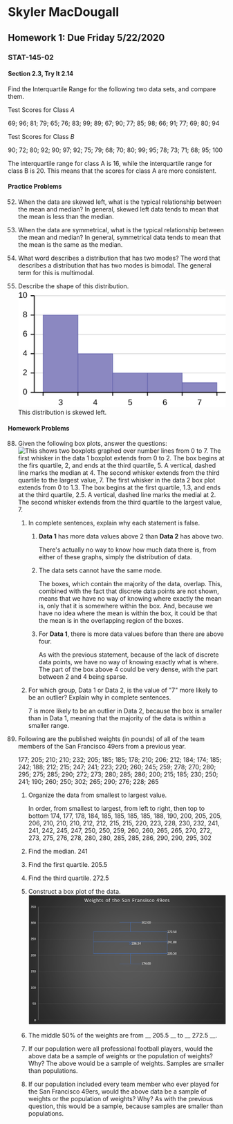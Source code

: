 # Skyler MacDougall

## Homework 1: Due Friday 5/22/2020

### STAT-145-02

#### Section 2.3, Try It 2.14

Find the Interquartile Range for the following two data sets, and compare them.

Test Scores for Class *A* 

69; 96; 81; 79; 65; 76; 83; 99; 89; 67; 90; 77; 85; 98; 66; 91; 77; 69; 80; 94

Test Scores for Class *B* 

90; 72; 80; 92; 90; 97; 92; 75; 79; 68; 70; 80; 99; 95; 78; 73; 71; 68; 95; 100

The interquartile range for class A is 16, while the interquartile range for class B is 20. This means that the scores for class A are more consistent.

#### Practice Problems

52.  When the data are skewed left, what is the typical relationship between the mean and median?
     In general, skewed left data tends to mean that the mean is less than the median.
53.  When the data are symmetrical, what is the typical relationship between the mean and median?
     In general, symmetrical data tends to mean that the mean is the same as the median.

54.  What word describes a distribution that has two modes?
     The word that describes a distribution that has two modes is bimodal. The general term for this is multimodal.
55.  Describe the shape of this distribution.
     ![This is a historgram which consists of 5 adjacent bars with the x-axis split into intervals of 1 from 3 to 7. The bar heights peak at the first bar and taper lower to the right.](homework1.assets/56d3a680cc1090cd7f8fba4ed634db974217d8b1.jpg)
     This distribution is skewed left. 

#### Homework Problems

88.  Given the following box plots, answer the questions:
     ![This shows two boxplots graphed over number lines from 0 to 7. The first whisker in the data 1 boxplot extends from 0 to 2. The box begins at the firs quartile, 2, and ends at the third quartile, 5. A vertical, dashed line marks the median at 4. The second whisker extends from the third quartile to the largest value, 7. The first whisker in the data 2 box plot extends from 0 to 1.3. The box begins at the first quartile, 1.3, and ends at the third quartile, 2.5. A vertical, dashed line marks the medial at 2. The second whisker extends from the third quartile to the largest value, 7.](Untitled.assets/20d2a9d5bcb2088a1079046ac5384f2507b3103f.jpg)

     1.  In complete sentences, explain why each statement is false.

         1.  **Data 1** has more data values above 2 than **Data 2** has above two.

             There's actually no way to know how much data there is, from either of these graphs, simply the distribution of data.

         2.  The data sets cannot have the same mode.

             The boxes, which contain the majority of the data, overlap. This, combined with the fact that discrete data points are not shown, means that we have no way of knowing where exactly the mean is, only that it is somewhere within the box. And, because we have no idea where the mean is within the box, it could be that the mean is in the overlapping region of the boxes.

         3.  For **Data 1**, there is more data values before than there are above four.

             As with the previous statement, because of the lack of discrete data points, we have no way of knowing exactly what is where. The part of the box above 4 could be very dense, with the part between 2 and 4 being sparse.

     2.  For which group, Data 1 or Data 2, is the value of "7" more likely to be an outlier? Explain why in complete sentences.

         7 is more likely to be an outlier in Data 2, because the box is smaller than in Data 1, meaning that the majority of the data is within a smaller range.



115.  Following are the published weights (in pounds) of all of the team members of the San Francisco 49ers from a previous year.

      177;  205;  210;  210;  232;  205;  185;  185;  178;  210;  206;  212;  184;  174;  185;  242;  188;  212;  215;  247;  241;  223;  220;  260;  245;  259;  278;  270;  280;  295;  275;  285;  290;  272;  273;  280;  285;  286;  200;  215;  185;  230;  250;  241;  190;  260;  250;  302;  265;  290;  276;  228;  265

      1.  Organize the data from smallest to largest value.
      
          In order, from smallest to largest, from left to right, then top to bottom
          174,	177,	178,	184,	185,	185,	185,	185,	188,	190,	200,	205,	205,	206,	210,	210,	210,	212,	212,	215,	215,	220,	223,	228,	230,	232,	241,	241,	242,	245,	247,	250,	250,	259,	260,	260,	265,	265,	270,	272,	273,	275,	276,	278,	280,	280,	285,	285,	286,	290,	290,	295,	302
      2.  Find the median.
          241
      
      3.  Find the first quartile.
          205.5
      
      4.  Find the third quartile.
          272.5
      
      5.  Construct a box plot of the data.
          ![image-20200516220952240](homework1.assets/image-20200516220952240.png)
      
      6.  The middle 50% of the weights are from __ 205.5 __ to __ 272.5 __.
      
      7.  If our population were all professional football players, would the  above data be a sample of weights or the population of weights?  Why?
          The above would be a sample of weights. Samples are smaller than populations.
      
      8.  If our population included every team member who ever played for the San Francisco 49ers, would the above data be a sample of weights or the population of weights?  Why?
          As with the previous question, this would be a sample, because samples are smaller than populations. 